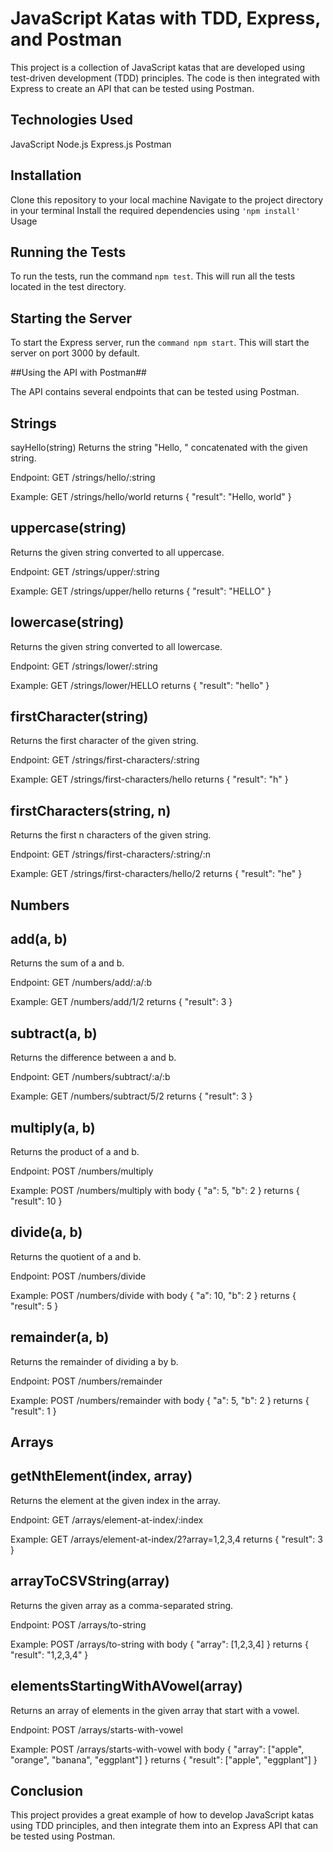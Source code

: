 # JavaScript Katas with TDD, Express, and Postman

This project is a collection of JavaScript katas that are developed using test-driven development (TDD) principles. The code is then integrated with Express to create an API that can be tested using Postman.

## Technologies Used

JavaScript
Node.js
Express.js
Postman

## Installation

Clone this repository to your local machine
Navigate to the project directory in your terminal
Install the required dependencies using `'npm install'`
Usage

## Running the Tests

To run the tests, run the command `npm test`. This will run all the tests located in the test directory.

## Starting the Server

To start the Express server, run the `command npm start`. This will start the server on port 3000 by default.

##Using the API with Postman##

The API contains several endpoints that can be tested using Postman.

## Strings

sayHello(string)
Returns the string "Hello, " concatenated with the given string.

Endpoint: GET /strings/hello/:string

Example: GET /strings/hello/world returns { "result": "Hello, world" }

## uppercase(string)

Returns the given string converted to all uppercase.

Endpoint: GET /strings/upper/:string

Example: GET /strings/upper/hello returns { "result": "HELLO" }

## lowercase(string)

Returns the given string converted to all lowercase.

Endpoint: GET /strings/lower/:string

Example: GET /strings/lower/HELLO returns { "result": "hello" }

## firstCharacter(string)

Returns the first character of the given string.

Endpoint: GET /strings/first-characters/:string

Example: GET /strings/first-characters/hello returns { "result": "h" }

## firstCharacters(string, n)

Returns the first n characters of the given string.

Endpoint: GET /strings/first-characters/:string/:n

Example: GET /strings/first-characters/hello/2 returns { "result": "he" }

## Numbers

## add(a, b)

Returns the sum of a and b.

Endpoint: GET /numbers/add/:a/:b

Example: GET /numbers/add/1/2 returns { "result": 3 }

## subtract(a, b)

Returns the difference between a and b.

Endpoint: GET /numbers/subtract/:a/:b

Example: GET /numbers/subtract/5/2 returns { "result": 3 }

## multiply(a, b)

Returns the product of a and b.

Endpoint: POST /numbers/multiply

Example: POST /numbers/multiply with body { "a": 5, "b": 2 } returns { "result": 10 }

## divide(a, b)

Returns the quotient of a and b.

Endpoint: POST /numbers/divide

Example: POST /numbers/divide with body { "a": 10, "b": 2 } returns { "result": 5 }

## remainder(a, b)

Returns the remainder of dividing a by b.

Endpoint: POST /numbers/remainder

Example: POST /numbers/remainder with body { "a": 5, "b": 2 } returns { "result": 1 }

## Arrays

## getNthElement(index, array)

Returns the element at the given index in the array.

Endpoint: GET /arrays/element-at-index/:index

Example: GET /arrays/element-at-index/2?array=1,2,3,4 returns { "result": 3 }

## arrayToCSVString(array)

Returns the given array as a comma-separated string.

Endpoint: POST /arrays/to-string

Example: POST /arrays/to-string with body { "array": [1,2,3,4] } returns { "result": "1,2,3,4" }

## elementsStartingWithAVowel(array)

Returns an array of elements in the given array that start with a vowel.

Endpoint: POST /arrays/starts-with-vowel

Example: POST /arrays/starts-with-vowel with body { "array": ["apple", "orange", "banana", "eggplant"] } returns { "result": ["apple", "eggplant"] }

## Conclusion

This project provides a great example of how to develop JavaScript katas using TDD principles, and then integrate them into an Express API that can be tested using Postman.
